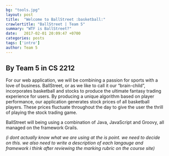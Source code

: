 ```yaml
---
bg: "tools.jpg"
layout: post
title:  "Welcome to BallStreet :basketball:"
crawlertitle: "BallStreet | Team 5"
summary: "WTF is BallStreet?"
date:   2017-02-01 20:09:47 +0700
categories: posts
tags: ['intro']
author: Team 5
---
```


## By Team 5 in CS 2212
For our web application, we will be combining a passion for sports with a love of business. BallStreet, or as we like to call it our “brain-child”, incorporates basketball and stocks to produce the ultimate fantasy trading experience for users. By producing a unique algorithm based on player performance, our application generates stock prices of all basketball players. These prices fluctuate throughout the day to give the user the thrill of playing the stock trading game.  

BallStreet will being using a combination of Java, JavaScript and Groovy, all managed on the framework Grails.  

*(i dont actually know what we are using at the is point. we need to decide on this. we also need to write a description of each langauge and framework i think after reviewing the marking rubric on the course site)*